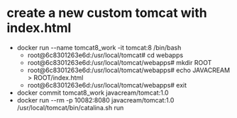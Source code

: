 # create a new custom tomcat with index.html

* docker run --name tomcat8_work -it tomcat:8 /bin/bash
  * root@6c8301263e6d:/usr/local/tomcat# cd webapps
  * root@6c8301263e6d:/usr/local/tomcat/webapps# mkdir ROOT
  * root@6c8301263e6d:/usr/local/tomcat/webapps# echo JAVACREAM > ROOT/index.html
  * root@6c8301263e6d:/usr/local/tomcat/webapps# exit
* docker commit tomcat8_work javacream/tomcat:1.0
* docker run --rm -p 10082:8080 javacream/tomcat:1.0  /usr/local/tomcat/bin/catalina.sh run

